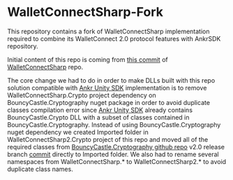 # WalletConnectSharp-Fork
This repository contains a fork of WalletConnectSharp implementation required to combine its WalletConnect 2.0 protocol features with AnkrSDK repository. 

Initial content of this repo is coming from [this commit](https://github.com/WalletConnect/WalletConnectSharp/commit/b9265e866179e33b7b853f03c7fc79047f1cbb1f) of [WalletConnectSharp](https://github.com/WalletConnect/WalletConnectSharp) repo.

The core change we had to do in order to make DLLs built with this repo solution compatible with [Ankr Unity SDK](https://github.com/Ankr-network/game-unity-sdk) implementation is to remove WalletConnectSharp.Crypto project dependency on BouncyCastle.Cryptography nuget package in order to avoid duplicate classes compilation error since [Ankr Unity SDK](https://github.com/Ankr-network/game-unity-sdk) already contains BouncyCastle.Crypto DLL with a subset of classes contained in BouncyCastle.Cryptography. Instead of using BouncyCastle.Cryptography nuget dependency we created Imported folder in WalletConnectSharp2.Crypto project of this repo and moved all of the required classes from [BouncyCastle.Cryptography github repo](https://github.com/bcgit/bc-csharp) v2.0 release branch [commit](https://github.com/bcgit/bc-csharp/4f800b4d3229a011a8126d4aea698a3e14d0dd53) directly to Imported folder. We also had to rename several namespaces from WalletConnectSharp.* to WalletConnectSharp2.* to avoid duplicate class names.
